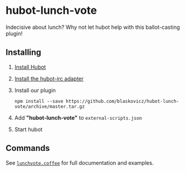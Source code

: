 # hubot-lunch-vote

Indecisive about lunch? Why not let hubot help with this ballot-casting plugin!

## Installing

1. [Install Hubot](https://github.com/github/hubot/blob/master/docs/README.md)
2. [Install the hubot-irc adapter](https://github.com/nandub/hubot-irc)
3. Install our plugin

   `npm install --save https://github.com/blaskovicz/hubot-lunch-vote/archive/master.tar.gz`

4. Add **"hubot-lunch-vote"** to `external-scripts.json`
5. Start hubot

## Commands

See [`lunchvote.coffee`](lunchvote.coffee) for full documentation and examples.

